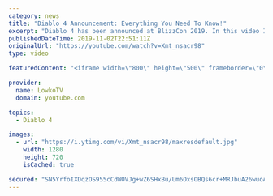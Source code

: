 ```yaml
---
category: news
title: "Diablo 4 Announcement: Everything You Need To Know!"
excerpt: "Diablo 4 has been announced at BlizzCon 2019. In this video I go over everything you need to know about this upcoming Blizzard Entertainment game."
publishedDateTime: 2019-11-02T22:51:11Z
originalUrl: "https://youtube.com/watch?v=Xmt_nsacr98"
type: video

featuredContent: "<iframe width=\"800\" height=\"500\" frameborder=\"0\" src=\"https://www.youtube.com/embed/Xmt_nsacr98\" allow=\"accelerometer; autoplay; encrypted-media; gyroscope; picture-in-picture\" allowfullscreen></iframe>"

provider:
  name: LowkoTV
  domain: youtube.com

topics:
  - Diablo 4

images:
  - url: "https://i.ytimg.com/vi/Xmt_nsacr98/maxresdefault.jpg"
    width: 1280
    height: 720
    isCached: true

secured: "SN5YrfoIXDqzOS955cCdWOVJg+wZ6SHxBu/Um6OxsOBQs6cr+MRJbuA26wuoALRsyC0nB13UQA+Yh6MRxi7Ko8nPOh4Py0T+QoUWtX1GfcBvQ29MOKeNFSQpXjqMQf/bGnRKvu8ilindE4PeDAvHwrbN7M0YrLxbfBtO4ZDYWCr1JkFVnL0AAuNP33+4oCEl7e9zuUfpXxyiYSXpEjJZhFmgBIHY36DPESOX9b0/gcV1DZaGV/hvYTauQ03YFpCQl8eb40/WVUEkj14S8YfUyyGFl3bGJavWW9c23qfL4S0xFant2TkU+hC2+oIyEJH77UbOnNJfYqzhHR1/GEUobLmMSeFpUqTep5fGSW0tCzIsN71MJmpB/Cr/kPk7uxTTHkC4QL9hh9mI+DhUcYwbIJ2KIdYzFW1LWAxGcbk44tV8cNfii4EKRX9AZ28DlGTG;F5HQR2vnOznJ9WJJWg2hmg=="
---
```


